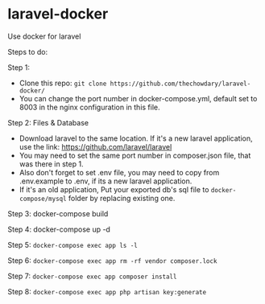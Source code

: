 # laravel-docker
Use docker for laravel

Steps to do:

Step 1: 
- Clone this repo: ```git clone https://github.com/thechowdary/laravel-docker/```
- You can change the port number in docker-compose.yml, default set to 8003 in the nginx configuration in this file.

Step 2: Files & Database
- Download laravel to the same location. If it's a new laravel application, use the link: https://github.com/laravel/laravel
- You may need to set the same port number in composer.json file, that was there in step 1.
- Also don't forget to set .env file, you may need to copy from .env.example to .env, if its a new laravel application.
- If it's an old application, Put your exported db's sql file to `docker-compose/mysql` folder by replacing existing one.

Step 3: docker-compose build

Step 4: docker-compose up -d

Step 5: `docker-compose exec app ls -l`

Step 6: `docker-compose exec app rm -rf vendor composer.lock`

Step 7: `docker-compose exec app composer install`

Step 8: `docker-compose exec app php artisan key:generate`
